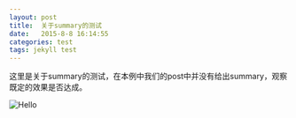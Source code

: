 ```yaml
---
layout: post
title:  关于summary的测试
date:   2015-8-8 16:14:55
categories: test
tags: jekyll test
---
```


这里是关于summary的测试，在本例中我们的post中并没有给出summary，观察既定的效果是否达成。

![Hello]({{site.baseurl}}/image/test/test.jpg)
